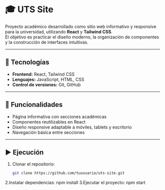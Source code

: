 # 🎓 UTS Site

Proyecto académico desarrollado como sitio web informativo y responsive para la universidad, utilizando **React** y **Tailwind CSS**.  
El objetivo es practicar el diseño moderno, la organización de componentes y la construcción de interfaces intuitivas.

---

## 🚀 Tecnologías
- **Frontend:** React, Tailwind CSS  
- **Lenguajes:** JavaScript, HTML, CSS  
- **Control de versiones:** Git, GitHub  

---

## 📂 Funcionalidades
- Página informativa con secciones académicas  
- Componentes reutilizables en React  
- Diseño responsive adaptable a móviles, tablets y escritorio  
- Navegación básica entre secciones  

---

## ▶️ Ejecución
1. Clonar el repositorio:
   ```bash
   git clone https://github.com/tuusuario/uts-site.git
2.Instalar dependencias:
npm install
3.Ejecutar el proyecto:
npm start
